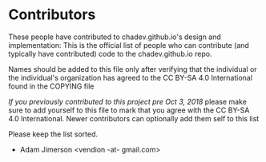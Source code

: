 Contributors
============

These people have contributed to chadev.github.io's design and implementation:
This is the official list of people who can contribute
(and typically have contributed) code to the
chadev.github.io repo.

Names should be added to this file only after verifying that
the individual or the individual's organization has agreed to
the CC BY-SA 4.0 International found in the
COPYING file

*If you previously contributed to this project pre Oct 3, 2018* please make sure
to add yourself to this file to mark that you agree with the CC BY-SA 4.0
International. Newer contributors can optionally add them self to this list

Please keep the list sorted.

- Adam Jimerson <vendion -at- gmail.com>
